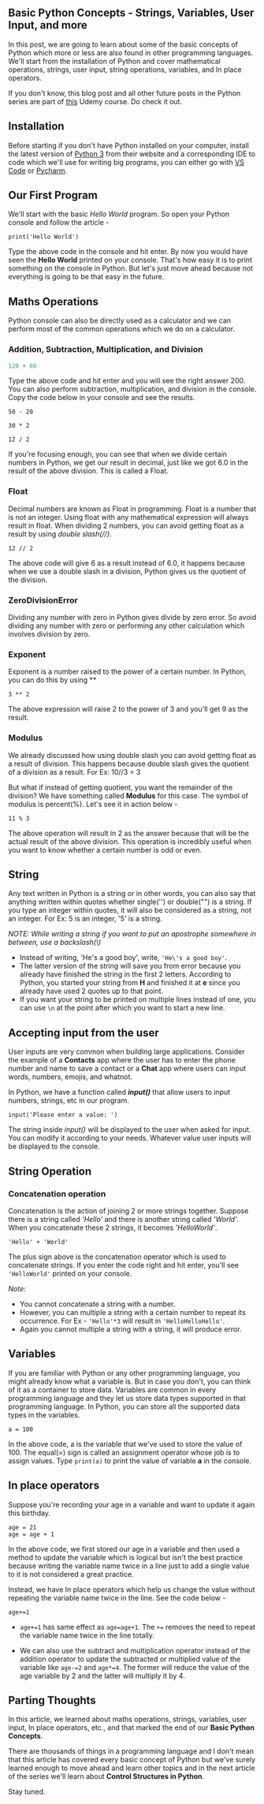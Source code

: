 ## Basic Python Concepts - Strings, Variables, User Input, and more

In this post, we are going to learn about some of the basic concepts of Python which more or less are also found in other programming languages. We'll start from the installation of Python and cover mathematical operations, strings, user input, string operations, variables, and In place operators.

If you don't know, this blog post and all other future posts in the Python series are part of  [this](https://www.udemy.com/course/python-masterclass-course/) Udemy course. Do check it out.

## Installation

Before starting if you don't have Python installed on your computer, install the latest version of [Python 3](https://www.python.org/downloads/) from their website and a corresponding IDE to code which we'll use for writing big programs, you can either go with [VS Code](https://code.visualstudio.com/download) or [Pycharm](https://www.jetbrains.com/pycharm/download/#section=windows).

## Our First Program

We'll start with the basic *Hello World* program. So open your Python console and follow the article - 

```
print('Hello World')
``` 
Type the above code in the console and hit enter. By now you would have seen the **Hello World** printed on your console. That's how easy it is to print something on the console in Python. But let's just move ahead because not everything is going to be that easy in the future.

## Maths Operations

Python console can also be directly used as a calculator and we can perform most of the common operations which we do on a calculator.

### Addition, Subtraction, Multiplication, and Division

```python
120 + 80 
```
Type the above code and hit enter and you will see the right answer 200. You can also perform subtraction, multiplication, and division in the console. Copy the code below in your console and see the results.
```
50 - 20

30 * 2

12 / 2
```
If you're focusing enough, you can see that when we divide certain numbers in Python, we get our result in decimal, just like we got 6.0 in the result of the above division. This is called a Float.

### Float

Decimal numbers are known as Float in programming. Float is a number that is not an integer. 
Using float with any mathematical expression will always result in float. When dividing 2 numbers, you can avoid getting float as a result by using *double slash(//)*.

```
12 // 2
```
The above code will give 6 as a result instead of 6.0, it happens because when we use a double slash in a division, Python gives us the quotient of the division.

### ZeroDivisionError

Dividing any number with zero in Python gives divide by zero error. So avoid dividing any number with zero or performing any other calculation which involves division by zero.

###  Exponent

Exponent is a number raised to the power of a certain number. In Python, you can do this by using **

```
3 ** 2
```
The above expression will raise 2 to the power of 3 and you'll get 9 as the result.

### Modulus

We already discussed how using double slash you can avoid getting float as a result of division. This happens because double slash gives the quotient of a division as a result.
For Ex: 10//3 = 3

But what if instead of getting quotient, you want the remainder of the division? We have something called **Modulus** for this case. The symbol of modulus is percent(%). Let's see it in action below - 

```
11 % 3
```
The above operation will result in 2 as the answer because that will be the actual result of the above division. This operation is incredibly useful when you want to know whether a certain number is odd or even. 

## String

Any text written in Python is a string or in other words, you can also say that anything written within quotes whether single('') or double("") is a string. If you type an integer within quotes, it will also be considered as a string, not an integer. 
For Ex: 5 is an integer, '5' is a string.

*NOTE: While writing a string if you want to put an apostrophe somewhere in between, use a backslash(\\)*

- Instead of writing, 'He's a good boy', write, `'He\'s a good boy'`.
- The latter version of the string will save you from error because you already have finished the string in the first 2 letters. According to Python, you started your string from **H** and finished it at **e** since you already have used 2 quotes up to that point.
- If you want your string to be printed on multiple lines instead of one, you can use `\n` at the point after which you want to start a new line. 

## Accepting input from the user

User inputs are very common when building large applications. Consider the example of a **Contacts** app where the user has to enter the phone number and name to save a contact or a **Chat** app where users can input words, numbers, emojis, and whatnot. 

In Python, we have a function called ***input()*** that allow users to input numbers, strings, etc in our program.

```
input('Please enter a value: ')
```
The string inside *input()* will be displayed to the user when asked for input. You can modify it according to your needs. Whatever value user inputs will be displayed to the console.

## String Operation

### Concatenation operation

Concatenation is the action of joining 2 or more strings together. Suppose there is a string called *'Hello'* and there is another string called *'World'*. When you concatenate these 2 strings, it becomes *'HelloWorld'*.

```
'Hello' + 'World'
```
The plus sign above is the concatenation operator which is used to concatenate strings. If you enter the code right and hit enter, you'll see `'HelloWorld'` printed on your console.

*Note:* 

- You cannot concatenate a string with a number. 
- However, you can multiple a string with a certain number to repeat its occurrence. For Ex - `'Hello'*3` will result in `'HelloHelloHello'`.
- Again you cannot multiple a string with a string, it will produce error.

## Variables

If you are familiar with Python or any other programming language, you might already know what a variable is. But in case you don't, you can think of it as a container to store data. Variables are common in every programming language and they let us store data types supported in that programming language. In Python, you can store all the supported data types in the variables. 

```
a = 100
```
In the above code, a is the variable that we've used to store the value of 100. The equal(=) sign is called an assignment operator whose job is to assign values. Type `print(a)` to print the value of variable **a** in the console.

## In place operators

Suppose you're recording your age in a variable and want to update it again this birthday.

```
age = 21
age = age + 1
```
In the above code, we first stored our age in a variable and then used a method to update the variable which is logical but isn't the best practice because writing the variable name twice in a line just to add a single value to it is not considered a great practice.

Instead, we have In place operators which help us change the value without repeating the variable name twice in the line. See the code below - 

```
age+=1
```

- `age+=1` has same effect as `age=age+1`. The `+=` removes the need to repeat the variable name twice in the line totally.

- We can also use the subtract and multiplication operator instead of the addition operator to update the subtracted or multiplied value of the variable like `age-=2` and `age*=4`. The former will reduce the value of the age variable by 2 and the latter will multiply it by 4.

## Parting Thoughts

In this article, we learned about maths operations, strings, variables, user input, In place operators, etc., and that marked the end of our **Basic Python Concepts**. 

There are thousands of things in a programming language and I don't mean that this article has covered every basic concept of Python but we've surely learned enough to move ahead and learn other topics and in the next article of the series we'll learn about **Control Structures in Python**.

Stay tuned.